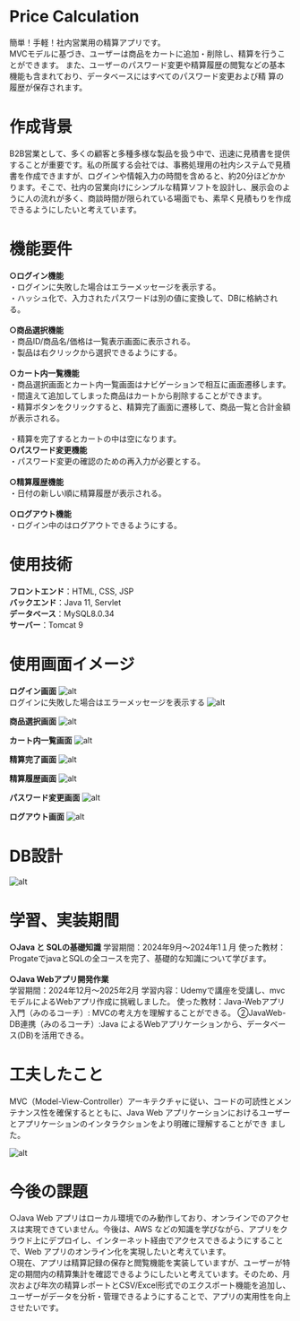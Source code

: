 # Price Calculation 
簡単！手軽！社内営業用の精算アプリです。　　　　　　　　　　　　　　　　　　　　　　　　　　　　　　　　　　　　　　　　　　　　　　
MVCモデルに基づき、ユーザーは商品をカートに追加・削除し、精算を行うことができます。 また、ユーザーのパスワード変更や精算履歴の閲覧などの基本機能も含まれており、データベースにはすべてのパスワード変更および精
算の履歴が保存されます。<br>       
  
# 作成背景
B2B営業として、多くの顧客と多種多様な製品を扱う中で、迅速に見積書を提供することが重要です。私の所属する会社では、事務処理用の社内システムで見積書を作成できますが、ログインや情報入力の時間を含めると、約20分ほどかかります。そこで、社内の営業向けにシンプルな精算ソフトを設計し、展示会のように人の流れが多く、商談時間が限られている場面でも、素早く見積もりを作成できるようにしたいと考えています。<br>  

# 機能要件 
**○ログイン機能**          
  ・ログインに失敗した場合はエラーメッセージを表示する。             
  ・ハッシュ化で、入力されたパスワードは別の値に変換して、DBに格納される。<br>        
**○商品選択機能**    
・商品ID/商品名/価格は一覧表示画面に表示される。    
・製品は右クリックから選択できるようにする。<br>     
**○カート内一覧機能**    
・商品選択画面とカート内一覧画面はナビゲーションで相互に画面遷移します。    
・間違えて追加してしまった商品はカートから削除することができます。    
・精算ボタンをクリックすると、精算完了画面に遷移して、商品一覧と合計金額が表示される。<br>     
・精算を完了するとカートの中は空になります。     
**○パスワード変更機能**     
・パスワード変更の確認のための再入力が必要とする。<br>      
**○精算履歴機能**     
・日付の新しい順に精算履歴が表示される。 <br>     
**○ログアウト機能**      
・ログイン中のはログアウトできるようにする。 <br>     

# 使用技術    
**フロントエンド**：HTML, CSS, JSP    
**バックエンド**：Java 11, Servlet     
**データベース**：MySQL8.0.34     
**サーバー**：Tomcat 9  <br>


# 使用画面イメージ
**ログイン画面**
![alt](https://github.com/user-attachments/assets/dcd29191-9e02-48b9-aba6-01b683a3c273)<br>
ログインに失敗した場合はエラーメッセージを表示する
![alt](https://github.com/user-attachments/assets/42de8a43-dfd3-487d-abfb-7633ca7fa932)<br>

**商品選択画面**
![alt](https://github.com/user-attachments/assets/a088770d-360d-430e-8e7c-f778c9eda7da)<br>

**カート内一覧画面**
![alt](https://github.com/user-attachments/assets/0f3f7f8f-9ced-4123-a38d-92d93201f985)<br>

**精算完了画面**
![alt](https://github.com/user-attachments/assets/86a51989-d859-4f23-ba21-ef2db697310b)<br>

**精算履歴画面**
![alt](https://github.com/user-attachments/assets/496f1c84-2ba8-4e69-b993-c2999bfe8d5f)<br>

**パスワード変更画面**
![alt](https://github.com/user-attachments/assets/7e4f4887-6637-4578-920f-3ef05b5c472d)<br>

**ログアウト画面**
![alt](https://github.com/user-attachments/assets/4eb317c6-51d0-45f0-a008-f2674ef94d17)<br>      

# DB設計
![alt](https://github.com/user-attachments/assets/ef39b4d1-f3ca-484c-930b-5c3ba27b0536)<br>

# 学習、実装期間
**○Java と SQLの基礎知識**
学習期間：2024年9月〜2024年1１月 
使った教材：ProgateでjavaとSQLの全コースを完了、基礎的な知識について学びます。 <br>     
**○Java Webアプリ開発作業**    
学習期間：2024年12月〜2025年2月 
学習内容：Udemyで講座を受講し、mvcモデルによるWebアプリ作成に挑戦しました。 
使った教材：Java-Webアプリ入門（みのるコーチ）: MVCの考え方を理解することができる。 
②JavaWeb-DB連携（みのるコーチ）:Java によるWebアプリケーションから、データベース(DB)を活用できる。

# 工夫したこと 
MVC（Model-View-Controller）アーキテクチャに従い、コードの可読性とメンテナンス性を確保するとともに、Java Web アプリケーションにおけるユーザーとアプリケーションのインタラクションをより明確に理解することができ
ました。<br>      

![alt](https://github.com/user-attachments/assets/01d2f8f2-9e57-44ab-a91e-bed481eaf307)<br>

# 今後の課題 
○Java Web アプリはローカル環境でのみ動作しており、オンラインでのアクセスは実現できていません。今後は、AWS などの知識を学びながら、アプリをクラウド上にデプロイし、インターネット経由でアクセスできるようにすることで、Web アプリのオンライン化を実現したいと考えています。 <br>
○現在、アプリは精算記録の保存と閲覧機能を実装していますが、ユーザーが特定の期間内の精算集計を確認できるようにしたいと考えています。そのため、月次および年次の精算レポートとCSV/Excel形式でのエクスポート機能を追加し、ユーザーがデータを分析・管理できるようにすることで、アプリの実用性を向上させたいです。
